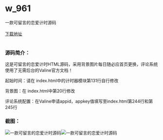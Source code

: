 # w_961
一款可留言的恋爱计时源码
<br/></br>
[下载地址](https://www.uuid2.com/961.html "下载地址")
<br/></br>
<h3>源码简介：</h3>
<p>这是可留言的恋爱计时HTML源码，采用背景图片每日随必应首页更换，评论系统使用了无需后台的Valine官方文档！<p>
<p>起始时间：请在 index.html中的计时器模块第131行自行修改<p>
<p>背景图：在 index.html中第20行修改<p>
<p>评论系统配置：在Valine申请appid，appkey值填写至index.html第244行和第245行<p>
<h3>截图：</h3>
<img src="https://www.uuid2.com/wp-content/uploads/img/202106/ff8b4a0418.png" alt="一款可留言的恋爱计时源码"><img src="https://www.uuid2.com/wp-content/uploads/img/202106/2638f7c739.png" alt="一款可留言的恋爱计时源码">
